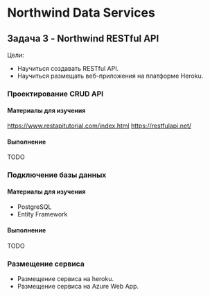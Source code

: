 # Northwind Data Services

## Задача 3 - Northwind RESTful API

Цели:
* Научиться создавать RESTful API.
* Научиться размещать веб-приложения на платформе Heroku.


### Проектирование CRUD API

#### Материалы для изучения

https://www.restapitutorial.com/index.html
https://restfulapi.net/


#### Выполнение

TODO


### Подключение базы данных

#### Материалы для изучения

* PostgreSQL
* Entity Framework


#### Выполнение

TODO



### Размещение сервиса

* Размещение сервиса на heroku.
* Размещение сервиса на Azure Web App.
